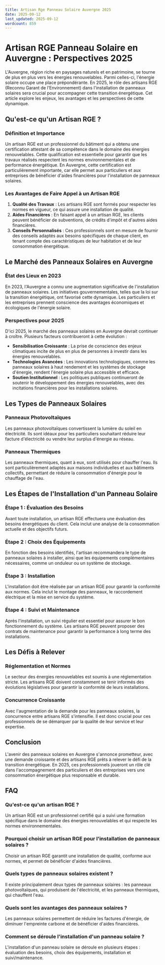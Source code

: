 ```yaml
---
title: Artisan Rge Panneau Solaire Auvergne 2025
date: 2025-09-12
last_updated: 2025-09-12
wordcount: 859
---
```


# Artisan RGE Panneau Solaire en Auvergne : Perspectives 2025

L'Auvergne, région riche en paysages naturels et en patrimoine, se tourne de plus en plus vers les énergies renouvelables. Parmi celles-ci, l'énergie solaire occupe une place prépondérante. En 2025, le rôle des artisans RGE (Reconnu Garant de l’Environnement) dans l'installation de panneaux solaires sera crucial pour accompagner cette transition énergétique. Cet article explore les enjeux, les avantages et les perspectives de cette dynamique.

## Qu'est-ce qu'un Artisan RGE ?

### Définition et Importance

Un artisan RGE est un professionnel du bâtiment qui a obtenu une certification attestant de sa compétence dans le domaine des énergies renouvelables. Cette qualification est essentielle pour garantir que les travaux réalisés respectent les normes environnementales et de performance énergétique. En Auvergne, cette certification est particulièrement importante, car elle permet aux particuliers et aux entreprises de bénéficier d'aides financières pour l'installation de panneaux solaires.

### Les Avantages de Faire Appel à un Artisan RGE

1. **Qualité des Travaux** : Les artisans RGE sont formés pour respecter les normes en vigueur, ce qui assure une installation de qualité.
2. **Aides Financières** : En faisant appel à un artisan RGE, les clients peuvent bénéficier de subventions, de crédits d'impôt et d'autres aides financières.
3. **Conseils Personnalisés** : Ces professionnels sont en mesure de fournir des conseils adaptés aux besoins spécifiques de chaque client, en tenant compte des caractéristiques de leur habitation et de leur consommation énergétique.

## Le Marché des Panneaux Solaires en Auvergne

### État des Lieux en 2023

En 2023, l'Auvergne a connu une augmentation significative de l'installation de panneaux solaires. Les initiatives gouvernementales, telles que la loi sur la transition énergétique, ont favorisé cette dynamique. Les particuliers et les entreprises prennent conscience des avantages économiques et écologiques de l'énergie solaire.

### Perspectives pour 2025

D'ici 2025, le marché des panneaux solaires en Auvergne devrait continuer à croître. Plusieurs facteurs contribueront à cette évolution :

- **Sensibilisation Croissante** : La prise de conscience des enjeux climatiques incite de plus en plus de personnes à investir dans les énergies renouvelables.
- **Technologies Avancées** : Les innovations technologiques, comme les panneaux solaires à haut rendement et les systèmes de stockage d'énergie, rendent l'énergie solaire plus accessible et efficace.
- **Soutien Institutionnel** : Les politiques publiques continueront de soutenir le développement des énergies renouvelables, avec des incitations financières pour les installations solaires.

## Les Types de Panneaux Solaires

### Panneaux Photovoltaïques

Les panneaux photovoltaïques convertissent la lumière du soleil en électricité. Ils sont idéaux pour les particuliers souhaitant réduire leur facture d'électricité ou vendre leur surplus d'énergie au réseau.

### Panneaux Thermiques

Les panneaux thermiques, quant à eux, sont utilisés pour chauffer l'eau. Ils sont particulièrement adaptés aux maisons individuelles et aux bâtiments collectifs, permettant de réduire la consommation d'énergie pour le chauffage de l'eau.

## Les Étapes de l'Installation d'un Panneau Solaire

### Étape 1 : Évaluation des Besoins

Avant toute installation, un artisan RGE effectuera une évaluation des besoins énergétiques du client. Cela inclut une analyse de la consommation actuelle et des objectifs futurs.

### Étape 2 : Choix des Équipements

En fonction des besoins identifiés, l'artisan recommandera le type de panneaux solaires à installer, ainsi que les équipements complémentaires nécessaires, comme un onduleur ou un système de stockage.

### Étape 3 : Installation

L'installation doit être réalisée par un artisan RGE pour garantir la conformité aux normes. Cela inclut le montage des panneaux, le raccordement électrique et la mise en service du système.

### Étape 4 : Suivi et Maintenance

Après l'installation, un suivi régulier est essentiel pour assurer le bon fonctionnement du système. Les artisans RGE peuvent proposer des contrats de maintenance pour garantir la performance à long terme des installations.

## Les Défis à Relever

### Réglementation et Normes

Le secteur des énergies renouvelables est soumis à une réglementation stricte. Les artisans RGE doivent constamment se tenir informés des évolutions législatives pour garantir la conformité de leurs installations.

### Concurrence Croissante

Avec l'augmentation de la demande pour les panneaux solaires, la concurrence entre artisans RGE s'intensifie. Il est donc crucial pour ces professionnels de se démarquer par la qualité de leur service et leur expertise.

## Conclusion

L'avenir des panneaux solaires en Auvergne s'annonce prometteur, avec une demande croissante et des artisans RGE prêts à relever le défi de la transition énergétique. En 2025, ces professionnels joueront un rôle clé dans l'accompagnement des particuliers et des entreprises vers une consommation énergétique plus responsable et durable.

## FAQ

### Qu'est-ce qu'un artisan RGE ?

Un artisan RGE est un professionnel certifié qui a suivi une formation spécifique dans le domaine des énergies renouvelables et qui respecte les normes environnementales.

### Pourquoi choisir un artisan RGE pour l'installation de panneaux solaires ?

Choisir un artisan RGE garantit une installation de qualité, conforme aux normes, et permet de bénéficier d'aides financières.

### Quels types de panneaux solaires existent ?

Il existe principalement deux types de panneaux solaires : les panneaux photovoltaïques, qui produisent de l'électricité, et les panneaux thermiques, qui chauffent l'eau.

### Quels sont les avantages des panneaux solaires ?

Les panneaux solaires permettent de réduire les factures d'énergie, de diminuer l'empreinte carbone et de bénéficier d'aides financières.

### Comment se déroule l'installation d'un panneau solaire ?

L'installation d'un panneau solaire se déroule en plusieurs étapes : évaluation des besoins, choix des équipements, installation et suivi/maintenance.